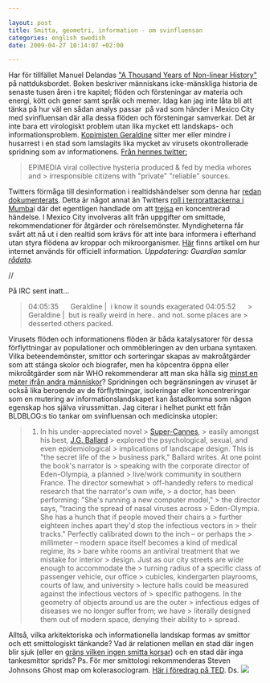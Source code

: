 ```yaml
--- 

layout: post
title: Smitta, geometri, information - om svinfluensan 
categories: english swedish 
date: 2009-04-27 10:14:07 +02:00 

---
```


Har för tillfället Manuel Delandas ["A Thousand Years of Non-linear History"](http://en.wikipedia.org/wiki/A_Thousand_Years_of_Nonlinear_History) på nattduksbordet. Boken beskriver människans icke-mänskliga historia de senaste tusen åren i tre kapitel; flöden och försteningar av materia och energi, kött och gener samt språk och memer. Idag kan jag inte låta bli att tänka på hur väl en sådan analys passar  på vad som händer i Mexico City med svinfluensan där alla dessa flöden och försteningar samverkar. Det är inte bara ett virologiskt problem utan lika mycket ett landskaps- och informationsproblem. [Kopimisten Geraldine](http://simple-mechanisms.com/) sitter mer eller mindre i husarrest i en stad som lamslagits lika mycket av virusets okontrollerade spridning som av informationens. [Från hennes twitter:](http://twitter.com/MissPirata/status/1626594285)

> EPIMEDIA viral collective hysteria produced & fed by media whores and > irresponsible citizens with "private" "reliable" sources.

Twitters förmåga till desinformation i realtidshändelser som denna har [redan dokumenterats](http://www.smartmobs.com/2009/04/26/swine-flu-twitters-power-to-misinform/). Detta är något annat än Twitters [roll i terrorattackerna i Mumba](http://www.google.se/search?q=twitter+mumbai)i där det egentligen handlade om att [trejsa](2008-11-16-forslag-till-nytt-ord.html) en koncentrerad händelse. I Mexico City involveras allt från uppgifter om smittade, rekommendationer för åtgärder och rörelsemönster. Myndigheterna får svårt att nå ut i den realtid som krävs för att inte bara informera i efterhand utan styra flödena av kroppar och mikroorganismer. [Här](http://mashable.com/2009/04/25/track-swine-flu/) finns artikel om hur internet används för officiell information. *Uppdatering: Guardian samlar [rådata](http://www.guardian.co.uk/news/datablog/2009/apr/27/flu-flu-pandemic).* 

//

På IRC sent inatt...

> 04:05:35      Geraldine |  i know it sounds exagerated 04:05:52      > Geraldine |  but is really weird in here.. and not. some places are > desserted others packed.

Virusets flöden och informationens flöden är båda katalysatorer för dessa förflyttningar av populationer och ommöbleringen av den urbana syntaxen. Vilka beteendemönster, smittor och sorteringar skapas av makroåtgärder som att stänga skolor och biografer, men ha köpcentra öppna eller mikroåtgärder som när WHO rekommenderar att man ska hålla sig [minst en meter ifrån andra människor](http://www.cdc.gov/swineflu/masks.htm)? Spridningen och begränsningen av viruset är också lika beroende av de förflyttningar, isoleringar eller koncentreringar som en mutering av informationslandskapet kan åstadkomma som någon egenskap hos själva virussmittan. Jag citerar i helhet punkt ett från BLDBLOG:s tio tankar om svinfluensan och medicinska utopier:

> 1) In his under-appreciated novel > [Super-Cannes](http://www.amazon.com/gp/product/0312306091?ie=UTF8&tag=bldgblog-20&linkCode=as2&camp=1789&creative=390957&creativeASIN=0312306091), > easily amongst his best, [J.G. Ballard](http://twitter.com/ballardian) > explored the psychological, sexual, and even epidemiological > implications of landscape design. This is "the secret life of the > business park," Ballard writes. At one point the book's narrator is > speaking with the corporate director of Eden-Olympia, a planned > live/work community in southern France. The director somewhat > off-handedly refers to medical research that the narrator's own wife, > a doctor, has been performing: "She's running a new computer model," > the director says, "tracing the spread of nasal viruses across > Eden-Olympia. She has a hunch that if people moved their chairs a > further eighteen inches apart they'd stop the infectious vectors in > their tracks." Perfectly calibrated down to the inch – or perhaps the > millimeter – modern space itself becomes a kind of medical regime, its > bare white rooms an antiviral treatment that we mistake for interior > design. Just as our city streets are wide enough to accommodate the > turning radius of a specific class of passenger vehicle, our office > cubicles, kindergarten playrooms, courts of law, and university > lecture halls could be measured against the infectious vectors of > specific pathogens. In the geometry of objects around us are the outer > infectious edges of diseases we no longer suffer from; we have > literally designed them out of modern space, denying their ability to > spread.

Alltså, vilka arkitektoriska och informationella landskap formas av smittor och ett smittologiskt tänkande? Vad är relationen mellan en stad där ingen blir sjuk (eller en [gräns vilken ingen smitta korsar](http://subtopia.blogspot.com/2009/04/tunnelizing-migration-4-exploration-in.html)) och en stad där inga tankesmittor sprids? Ps. För mer smittologi rekommenderas Steven Johnsons Ghost map om kolerasociogram. [Här i föredrag på TED](www.ted.com/index.php/talks/steven_johnson_tours_the_ghost_map.html). Ds. ![](http://farm4.static.flickr.com/3310/3439718201_0f4a01f8e8.jpg?v=0?v=0?v=0?v=0?v=0?v=0?v=0?v=0) 